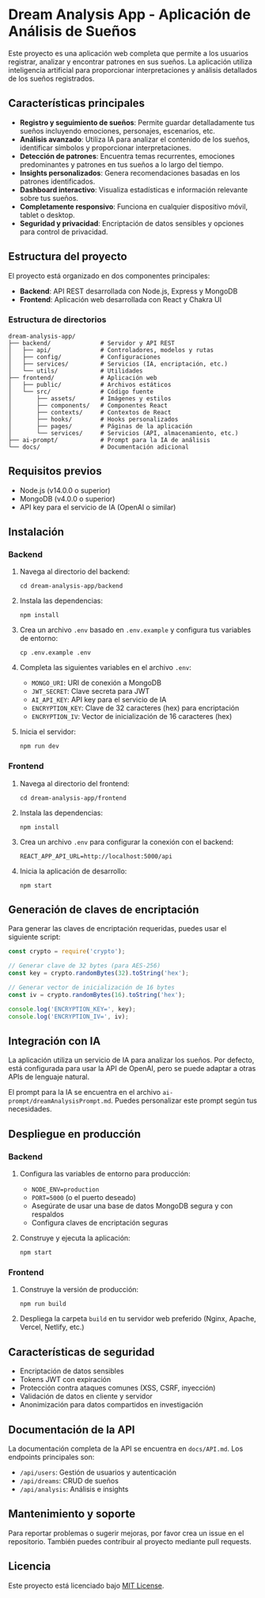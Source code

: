 # Dream Analysis App - Aplicación de Análisis de Sueños

Este proyecto es una aplicación web completa que permite a los usuarios registrar, analizar y encontrar patrones en sus sueños. La aplicación utiliza inteligencia artificial para proporcionar interpretaciones y análisis detallados de los sueños registrados.

## Características principales

- **Registro y seguimiento de sueños**: Permite guardar detalladamente tus sueños incluyendo emociones, personajes, escenarios, etc.
- **Análisis avanzado**: Utiliza IA para analizar el contenido de los sueños, identificar símbolos y proporcionar interpretaciones.
- **Detección de patrones**: Encuentra temas recurrentes, emociones predominantes y patrones en tus sueños a lo largo del tiempo.
- **Insights personalizados**: Genera recomendaciones basadas en los patrones identificados.
- **Dashboard interactivo**: Visualiza estadísticas e información relevante sobre tus sueños.
- **Completamente responsivo**: Funciona en cualquier dispositivo móvil, tablet o desktop.
- **Seguridad y privacidad**: Encriptación de datos sensibles y opciones para control de privacidad.

## Estructura del proyecto

El proyecto está organizado en dos componentes principales:

- **Backend**: API REST desarrollada con Node.js, Express y MongoDB
- **Frontend**: Aplicación web desarrollada con React y Chakra UI

### Estructura de directorios

```
dream-analysis-app/
├── backend/              # Servidor y API REST
│   ├── api/              # Controladores, modelos y rutas
│   ├── config/           # Configuraciones
│   ├── services/         # Servicios (IA, encriptación, etc.)
│   └── utils/            # Utilidades
├── frontend/             # Aplicación web
│   ├── public/           # Archivos estáticos
│   └── src/              # Código fuente
│       ├── assets/       # Imágenes y estilos
│       ├── components/   # Componentes React
│       ├── contexts/     # Contextos de React
│       ├── hooks/        # Hooks personalizados
│       ├── pages/        # Páginas de la aplicación
│       └── services/     # Servicios (API, almacenamiento, etc.)
├── ai-prompt/            # Prompt para la IA de análisis
└── docs/                 # Documentación adicional
```

## Requisitos previos

- Node.js (v14.0.0 o superior)
- MongoDB (v4.0.0 o superior)
- API key para el servicio de IA (OpenAI o similar)

## Instalación

### Backend

1. Navega al directorio del backend:
   ```
   cd dream-analysis-app/backend
   ```

2. Instala las dependencias:
   ```
   npm install
   ```

3. Crea un archivo `.env` basado en `.env.example` y configura tus variables de entorno:
   ```
   cp .env.example .env
   ```

4. Completa las siguientes variables en el archivo `.env`:
   - `MONGO_URI`: URI de conexión a MongoDB
   - `JWT_SECRET`: Clave secreta para JWT
   - `AI_API_KEY`: API key para el servicio de IA
   - `ENCRYPTION_KEY`: Clave de 32 caracteres (hex) para encriptación
   - `ENCRYPTION_IV`: Vector de inicialización de 16 caracteres (hex)

5. Inicia el servidor:
   ```
   npm run dev
   ```

### Frontend

1. Navega al directorio del frontend:
   ```
   cd dream-analysis-app/frontend
   ```

2. Instala las dependencias:
   ```
   npm install
   ```

3. Crea un archivo `.env` para configurar la conexión con el backend:
   ```
   REACT_APP_API_URL=http://localhost:5000/api
   ```

4. Inicia la aplicación de desarrollo:
   ```
   npm start
   ```

## Generación de claves de encriptación

Para generar las claves de encriptación requeridas, puedes usar el siguiente script:

```javascript
const crypto = require('crypto');

// Generar clave de 32 bytes (para AES-256)
const key = crypto.randomBytes(32).toString('hex');

// Generar vector de inicialización de 16 bytes
const iv = crypto.randomBytes(16).toString('hex');

console.log('ENCRYPTION_KEY=', key);
console.log('ENCRYPTION_IV=', iv);
```

## Integración con IA

La aplicación utiliza un servicio de IA para analizar los sueños. Por defecto, está configurada para usar la API de OpenAI, pero se puede adaptar a otras APIs de lenguaje natural.

El prompt para la IA se encuentra en el archivo `ai-prompt/dreamAnalysisPrompt.md`. Puedes personalizar este prompt según tus necesidades.

## Despliegue en producción

### Backend

1. Configura las variables de entorno para producción:
   - `NODE_ENV=production`
   - `PORT=5000` (o el puerto deseado)
   - Asegúrate de usar una base de datos MongoDB segura y con respaldos
   - Configura claves de encriptación seguras

2. Construye y ejecuta la aplicación:
   ```
   npm start
   ```

### Frontend

1. Construye la versión de producción:
   ```
   npm run build
   ```

2. Despliega la carpeta `build` en tu servidor web preferido (Nginx, Apache, Vercel, Netlify, etc.)

## Características de seguridad

- Encriptación de datos sensibles
- Tokens JWT con expiración
- Protección contra ataques comunes (XSS, CSRF, inyección)
- Validación de datos en cliente y servidor
- Anonimización para datos compartidos en investigación

## Documentación de la API

La documentación completa de la API se encuentra en `docs/API.md`. Los endpoints principales son:

- `/api/users`: Gestión de usuarios y autenticación
- `/api/dreams`: CRUD de sueños
- `/api/analysis`: Análisis e insights

## Mantenimiento y soporte

Para reportar problemas o sugerir mejoras, por favor crea un issue en el repositorio. También puedes contribuir al proyecto mediante pull requests.

## Licencia

Este proyecto está licenciado bajo [MIT License](LICENSE).